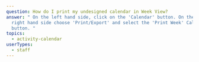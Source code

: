 ```yaml
---
question: How do I print my undesigned calendar in Week View?
answer: " On the left hand side, click on the 'Calendar' button. On the top
  right hand side choose 'Print/Export' and select the 'Print Week' Calendar
  button. "
topics:
  - activity-calendar
userTypes:
  - staff
---
```

